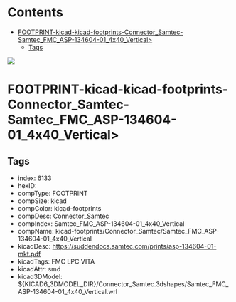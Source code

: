 



Contents
========

* [FOOTPRINT-kicad-kicad-footprints-Connector_Samtec-Samtec_FMC_ASP-134604-01_4x40_Vertical>](#footprint-kicad-kicad-footprints-connector_samtec-samtec_fmc_asp-134604-01_4x40_vertical)
	* [Tags](#tags)
  
![][im]
# FOOTPRINT-kicad-kicad-footprints-Connector_Samtec-Samtec_FMC_ASP-134604-01_4x40_Vertical>

## Tags

- index: 6133
- hexID: 
- oompType: FOOTPRINT
- oompSize: kicad
- oompColor: kicad-footprints
- oompDesc: Connector_Samtec
- oompIndex: Samtec_FMC_ASP-134604-01_4x40_Vertical
- oompName: kicad-footprints/Connector_Samtec/Samtec_FMC_ASP-134604-01_4x40_Vertical
- kicadDesc: https://suddendocs.samtec.com/prints/asp-134604-01-mkt.pdf
- kicadTags: FMC LPC VITA
- kicadAttr: smd
- kicad3DModel: ${KICAD6_3DMODEL_DIR}/Connector_Samtec.3dshapes/Samtec_FMC_ASP-134604-01_4x40_Vertical.wrl



[im]: image.png
